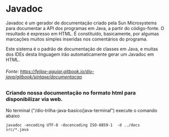 # Javadoc

Javadoc é um gerador de documentação criado pela Sun Microsystems para documentar a API dos programas em Java, a partir do código-fonte. O resultado é expresso em HTML. É constituído, basicamente, por algumas marcações muitos simples inseridas nos comentários do programa.

Este sistema é o padrão de documentação de classes em Java, e muitas dos IDEs desta linguagem irão automaticamente gerar um Javadoc em HTML.

###### Fonte: https://felipe-aguiar.gitbook.io/dio-java/gitbook/sintaxe/documentacao

### Criando nossa documentação no formato html para disponibilizar via web.

No terminal ("/dio-trilha-java-basico/java-terminal") execute o comando abaixo

```shell
javadoc -encoding UTF-8 -docencoding ISO-8859-1  -d ../docs  src/*.java

```
